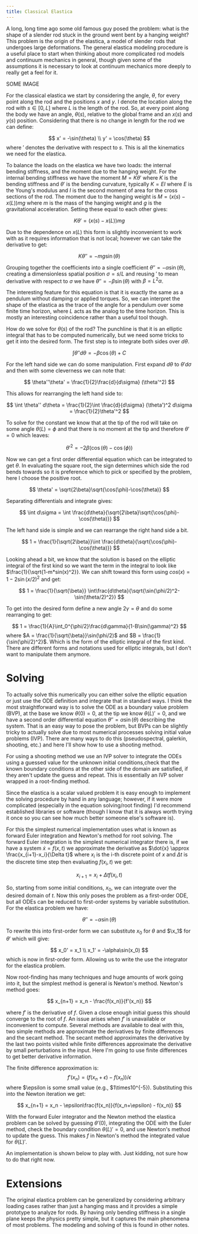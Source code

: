 ```yaml
---
title: Classical Elastica
---
```


A long, long time ago some old famous guy posed the problem: what is the shape of a slender rod stuck in the ground went bent by a hanging weight? This problem is the origin of the elastica, a model of slender rods that undergoes large deformations. The general elastica modeling procedure is a useful place to start when thinking about more complicated rod models and continuum mechanics in general, though given some of the assumptions it is necessary to look at continuum mechanics more deeply to really get a feel for it.

SOME IMAGE

For the classical elastica we start by considering the angle, $\theta$, for every point along the rod and the positions $x$ and $y$. I denote the location along the rod with $s\in[0,L]$ where $L$ is the length of the rod. So, at every point along the body we have an angle, $\theta(s)$, relative to the global frame and an $x(s)$ and $y(s)$ position. Considering that there is no change in length for the rod we can define:

$$
x' = -\sin(\theta) \\
y' = \cos(\theta)
$$
where $'$ denotes the derivative with respect to $s$. This is all the kinematics we need for the elastica.

To balance the loads on the elastica we have two loads: the internal bending stiffness, and the moment due to the hanging weight. For the internal bending stiffness we have the moment $M = K\theta'$ where $K$ is the bending stiffness and $\theta'$ is the bending curvature, typically $K = EI$ where $E$ is the Young's modulus and $I$ is the second moment of area for the cross sections of the rod. The moment due to the hanging weight is $M = (x(s)-x(L))mg$ where $m$ is the mass of the hanging weight and $g$ is the gravitational acceleration. Setting these equal to each other gives:

$$
K\theta' = (x(s)-x(L))mg
$$ 

Due to the dependence on $x(L)$ this form is slightly inconvenient to work with as it requires information that is not local; however we can take the derivative to get:

$$
K\theta'' = -mg\sin(\theta)
$$

Grouping together the coefficients into a single coefficient $\theta'' = -\alpha \sin(\theta)$, creating a dimensionless spatial position $\sigma = s/L$ and reusing $'$ to mean derivative with respect to $\sigma$ we have $\theta'' = -\beta \sin(\theta)$ with $\beta = L^2\alpha$. 

The interesting feature for this equation is that it is exactly the same as a pendulum without damping or applied torques. So, we can interpret the shape of the elastica as the trace of the angle for a pendulum over some finite time horizon, where $L$ acts as the analog to the time horizon. This is mostly an interesting coincidence rather than a useful tool though.

How do we solve for $\theta(s)$ of the rod? The punchline is that it is an elliptic integral that has to be computed numerically, but we need some tricks to get it into the desired form. The first step is to integrate both sides over $d\theta$.

$$
\int \theta'' d\theta = -\beta\cos(\theta) + C
$$ 


For the left hand side we can do some manipulation. First expand $d\theta$ to $\theta'd\sigma$ and then with some cleverness we can note that:

$$
\theta''\theta' = \frac{1}{2}\frac{d}{d\sigma} (\theta'^2)
$$

This allows for rearranging the left hand side to:

$$
\int \theta'' d\theta = \frac{1}{2}\int \frac{d}{d\sigma} (\theta')^2 d\sigma = \frac{1}{2}\theta'^2
$$

To solve for the constant we know that at the tip of the rod will take on some angle $\theta(L) = \phi$ and that there is no moment at the tip and therefore $\theta' = 0$ which leaves:

$$
\theta'^2 = -2\beta(\cos(\theta) - \cos(\phi)) 
$$

Now we can get a first order differential equation which can be integrated to get $\theta$. In evaluating the square root, the sign determines which side the rod bends towards so it is preference which to pick or specified by the problem, here I choose the positive root.

$$
\theta' = \sqrt{2\beta}\sqrt{\cos(\phi)-\cos(\theta)}
$$ 

Separating differentials and integrate gives:

$$
\int d\sigma = \int \frac{d\theta}{\sqrt{2\beta}\sqrt{\cos(\phi)-\cos(\theta)}}
$$

The left hand side is simple and we can rearrange the right hand side a bit.

$$
1 = \frac{1}{\sqrt{2\beta}}\int \frac{d\theta}{\sqrt{\cos(\phi)-\cos(\theta)}}
$$

Looking ahead a bit, we know that the solution is based on the elliptic integral of the first kind so we want the term in the integral to look like $\frac{1}{\sqrt{1-m*sin(x)^2}}. We can shift toward this form using $cos(x) = 1-2\sin(x/2)^2$ and get:

$$
1 = \frac{1}{\sqrt{\beta}} \int\frac{d\theta}{\sqrt{\sin(\phi/2)^2-\sin(\theta/2)^2}}
$$

To get into the desired form define a new angle $2\gamma = \theta$ and do some rearranging to get:

$$
1 = \frac{1}{A}\int_0^{\phi/2}\frac{d\gamma}{1-B\sin(\gamma)^2}
$$
where $A = \frac{1}{\sqrt{\beta}}\sin(\phi/2)$ and $B = \frac{1}{\sin(\phi/2)^2}$. Which is the form of the elliptic integral of the first kind. There are different forms and notations used for elliptic integrals, but I don't want to manipulate them anymore.

# Solving

To actually solve this numerically you can either solve the elliptic equation or just use the ODE definition and integrate that in standard ways. I think the most straightforward way is to solve the ODE as a boundary value problem (BVP), at the base we know $\theta(0) = 0$, at the tip we know $\theta(L)' = 0$, and we have a second order differential equation $\theta'' = \alpha\sin(\theta)$ describing the system. That is an easy way to pose the problem, but BVPs can be slightly tricky to actually solve due to most numerical processes solving initial value problems (IVP). There are many ways to do this (pseudospectral, galerkin, shooting, etc.) and here I'll show how to use a shooting method. 

For using a shooting method we use an IVP solver to integrate the ODEs using a guessed value for the unknown initial conditions,check that the known boundary conditions at the other side of the domain are satisfied, if they aren't update the guess and repeat. This is essentially an IVP solver wrapped in a root-finding method.

Since the elastica is a scalar valued problem it is easy enough to implement the solving procedure by hand in any language; however, if it were more complicated (especially in the equation solving/root finding) I'd recommend established libraries or software (though I know that it is always worth trying it once so you can see how much better someone else's software is).

For this the simplest numerical implementation uses what is known as forward Euler integration and Newton's method for root solving. The forward Euler integration is the simplest numerical integrator there is, if we have a system $\dot{x} = f(x,t)$ we approximate the derivative as $\dot{x} \approx \frac{x_{i+1}-x_i}{\Delta t}$ where $x_{i}$ is the i-th discrete point of $x$ and $\Delta t$ is the discrete time step then evaluating $f(x_i,t)$ we get:

$$
x_{i+1} = x_i + \Delta tf(x_i,t)
$$ 

So, starting from some initial conditions, $x_0$, we can integrate over the desired domain of $t$. Now this only poses the problem as a first-order ODE, but all ODEs can be reduced to first-order systems by variable substitution. For the elastica problem we have:

$$
\theta'' = -\alpha\sin(\theta)
$$

To rewrite this into first-order form we can substitute $x_0$ for $\theta$ and $\x_1$ for $\theta'$ which will give:

$$
x_0' = x_1 \\
x_1' = -\alpha\sin(x_0)
$$
which is now in first-order form. Allowing us to write the use the integrator for the elastica problem.

Now root-finding has many techniques and huge amounts of work going into it, but the simplest method is general is Newton's method. Newton's method goes:

$$
x_{n+1} = x_n - \frac{f(x_n)}{f'(x_n)}
$$ 

where $f'$ is the derivative of $f$. Given a close enough initial guess this should converge to the root of $f$. An issue arises when $f'$ is unavailable or inconvenient to compute. Several methods are available to deal with this, two simple methods are approximate the derivatives by finite differences and the secant method. The secant method approximates the derivative by the last two points visited while finite differences approximate the derivative by small perturbations in the input. Here I'm going to use finite differences to get better derivative information.

The finite difference approximation is:
$$
f'(x_n) = (f(x_n + \epsilon) - f(x_n))/\epsilon
$$
where $\epsilon is some small value (e.g., $1\times10^{-5}). Substituting this into the Newton iteration we get:

$$
x_{n+1} = x_n - \epsilon\frac{f(x_n)}{f(x_n+\epsilon) - f(x_n)}
$$

With the forward Euler integrator and the Newton method the elastica problem can be solved by guessing $\theta'(0)$, integrating the ODE with the Euler method, check the boundary condition $\theta(L)' = 0$, and use Newton's method to update the guess. This makes $f$ in Newton's method the integrated value for $\theta(L)'$.

An implementation is shown below to play with. Just kidding, not sure how to do that right now.


# Extensions

The original elastica problem can be generalized by considering arbitrary loading cases rather than just a hanging mass and it provides a simple prototype to analyze for rods. By having only bending stiffness in a single plane keeps the physics pretty simple, but it captures the main phenomena of most problems. The modeling and solving of this is found in other notes.